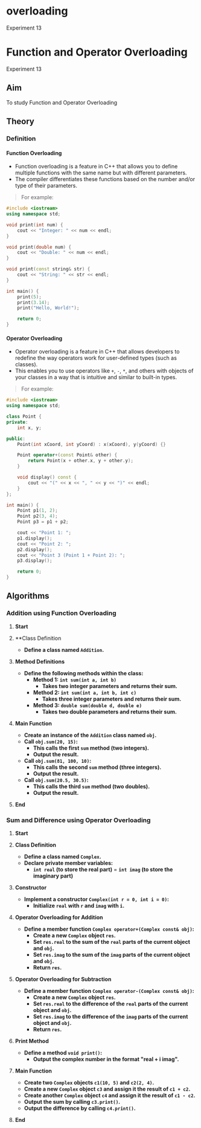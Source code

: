 # overloading
Experiment 13
# Function and Operator Overloading
Experiment 13
## Aim 
To study Function and Operator Overloading

## Theory
### Definition
#### Function Overloading
- Function overloading is a feature in C++ that allows you to define multiple functions with the same name but with different parameters.
- The compiler differentiates these functions based on the number and/or type of their parameters.
> For example:
```cpp
#include <iostream>
using namespace std;

void print(int num) {
    cout << "Integer: " << num << endl;
}

void print(double num) {
    cout << "Double: " << num << endl;
}

void print(const string& str) {
    cout << "String: " << str << endl;
}

int main() {
    print(5); 
    print(3.14);
    print("Hello, World!");

    return 0;
}

```
#### Operator Overloading
- Operator overloading is a feature in C++ that allows developers to redefine the way operators work for user-defined types (such as classes).
- This enables you to use operators like `+`, `-`, `*`, and others with objects of your classes in a way that is intuitive and similar to built-in types.
> For example:
```cpp
#include <iostream>
using namespace std;

class Point {
private:
    int x, y;

public:
    Point(int xCoord, int yCoord) : x(xCoord), y(yCoord) {}

    Point operator+(const Point& other) {
        return Point(x + other.x, y + other.y);
    }

    void display() const {
        cout << "(" << x << ", " << y << ")" << endl;
    }
};

int main() {
    Point p1(1, 2);
    Point p2(3, 4);
    Point p3 = p1 + p2;

    cout << "Point 1: ";
    p1.display();
    cout << "Point 2: ";
    p2.display();
    cout << "Point 3 (Point 1 + Point 2): ";
    p3.display();

    return 0;
}

```

## Algorithms
### Addition using Function Overloading

1. **Start**

2. **Class Definition
   - **Define a class named `Addition`.**

3. **Method Definitions**
   - **Define the following methods within the class:**
     - **Method 1: `int sum(int a, int b)`**
       - **Takes two integer parameters and returns their sum.**
     - **Method 2: `int sum(int a, int b, int c)`**
       - **Takes three integer parameters and returns their sum.**
     - **Method 3: `double sum(double d, double e)`**
       - **Takes two double parameters and returns their sum.**

4. **Main Function**
   - **Create an instance of the `Addition` class named `obj`.**
   - **Call `obj.sum(20, 15)`:**
     - **This calls the first `sum` method (two integers).**
     - **Output the result.**
   - **Call `obj.sum(81, 100, 10)`:**
     - **This calls the second `sum` method (three integers).**
     - **Output the result.**
   - **Call `obj.sum(20.5, 30.5)`:**
     - **This calls the third `sum` method (two doubles).**
     - **Output the result.**
    
5. **End**


### Sum and Difference using Operator Overloading

1. **Start**

2. **Class Definition**
   - **Define a class named `Complex`.**
   - **Declare private member variables:**
     - **`int real` (to store the real part)**
     = **`int imag` (to store the imaginary part)**

3. **Constructor**
   - **Implement a constructor `Complex(int r = 0, int i = 0)`:**
     - **Initialize `real` with `r` and `imag` with `i`.**

4. **Operator Overloading for Addition**
   - **Define a member function `Complex operator+(Complex const& obj)`:**
     - **Create a new `Complex` object `res`.**
     - **Set `res.real` to the sum of the `real` parts of the current object and `obj`.**
     - **Set `res.imag` to the sum of the `imag` parts of the current object and `obj`.**
     - **Return `res`.**

5. **Operator Overloading for Subtraction**
   - **Define a member function `Complex operator-(Complex const& obj)`:**
     - **Create a new `Complex` object `res`.**
     - **Set `res.real` to the difference of the `real` parts of the current object and 
     `obj`.**
     - **Set `res.imag` to the difference of the `imag` parts of the current object and 
     `obj`.**
     - **Return `res`.**

6. **Print Method**
   - **Define a method `void print()`:**
     - **Output the complex number in the format "real + i imag".**

7. ****Main Function****
   - **Create two `Complex` objects `c1(10, 5)` and `c2(2, 4)`.**
   - **Create a new `Complex` object `c3` and assign it the result of `c1 + c2`.**
   - **Create another `Complex` object `c4` and assign it the result of `c1 - c2`.**
   - **Output the sum by calling `c3.print()`.**
   - **Output the difference by calling `c4.print()`.**
  
8. **End**

